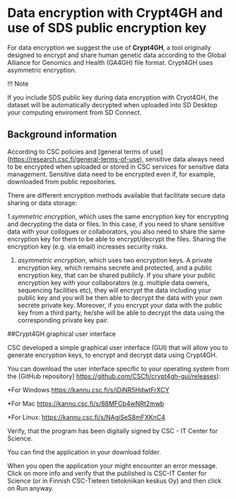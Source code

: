 # Data encryption with Crypt4GH and use of SDS public encryption key 

For data encryption we suggest the use of **Crypt4GH**, a tool originally designed to encrypt and share human genetic data according to the Global Alliance for Genomics and Health (GA4GH) file format. Crypt4GH uses asymmetric encryption.   

!!! Note

If you include SDS public key during data encryption with Cryot4GH, the dataset will be automatically decrypted when uploaded into SD Desktop your computing enviroment from SD Connect.

 

## Background information 

According to CSC policies and [general terms of use] (https://research.csc.fi/general-terms-of-use), sensitive data always need to be encrypted when uploaded or stored in CSC services for sensitive data management. Sensitive data need to be encrypted even if, for example, downloaded from public repositories. 

There are different encryption methods available that facilitate secure data sharing or data storage: 

1._symmetric encryption_, which uses the same encryption key for encrypting and decrypting the data or files. In this case, if you need to share sensitive data with your collogues or collaborators, you also need to share the same encryption key for them to be able to encrypt/decrypt the files. Sharing the encryption key (e.g. via email) increases security risks. 

1. _asymmetric encryption_, which uses two encryption keys. A private encryption key, which remains secrete and protected, and a public encryption key, that can be shared publicly. If you share your public encryption key with your collaborators (e.g. multiple data owners, sequencing facilities etc), they will encrypt the data including your public key and you will be then able to decrypt the data with your own secrete private key. Moreover, if you encrypt your data with the public key from a third party, he/she will be able to decrypt the data using the corresponding private key pair.  

 

 

##Crypt4GH graphical user interface 

CSC developed a simple graphical user interface (GUI) that will allow you to generate encryption keys, to encrypt and decrypt data using Crypt4GH. 

You can download the user interface specific to your operating system from the [GitHub repository] https://github.com/CSCfi/crypt4gh-gui/releases):  

*For Windows https://kannu.csc.fi/s/iDiNR5HdwtFrXCY 

*For Mac https://kannu.csc.fi/s/88MFCb4wNRt2mwb 

*For Linux: https://kannu.csc.fi/s/NAgiSeS8mFXKnC4 

 

 

 

 

Verify, that the program has been digitally signed by CSC - IT Center for Science.  

You can find the application in your download folder. 

 

 

When you open the application your might encounter an error message. Click on more info and verify that the published is CSC-IT Center for Science (or in Finnish CSC-Tieteen tietokniikan keskus Oy) and then click on Run anyway. 


